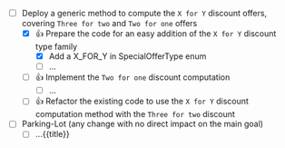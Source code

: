 - [ ] Deploy a generic method to compute the `X for Y` discount offers, covering `Three for two` and `Two for one` offers
  - [x] 👍 Prepare the code for an easy addition of the `X for Y` discount type family
    - [x] Add a X_FOR_Y in SpecialOfferType enum
    - [ ] ...
  - [ ] 👍 Implement the `Two for one` discount computation
    - [ ] ...
  - [ ] 👍 Refactor the existing code to use the `X for Y` discount computation method with the `Three for two` discount
- [ ] Parking-Lot (any change with no direct impact on the main goal)
  - [ ] ...{{title}}
